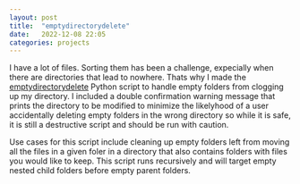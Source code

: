 ```yaml
---
layout: post
title:  "emptydirectorydelete"
date:   2022-12-08 22:05
categories: projects
---
```


I have a lot of files. Sorting them has been a challenge, expecially when there are directories that lead to nowhere. Thats why I made the [emptydirectorydelete](https://github.com/psibir/emptydirectorydelete) Python script to handle empty folders from clogging up my directory. I included a double confirmation warning message that prints the directory to be modified to minimize the likelyhood of a user accidentally deleting empty folders in the wrong directory so while it is safe, it is still a destructive script and should be run with caution. 

Use cases for this script include cleaning up empty folders left from moving all the files in a given foler in a directory that also contains folders with files you would like to keep. This script runs recursively and will target empty nested child folders before empty parent folders.
